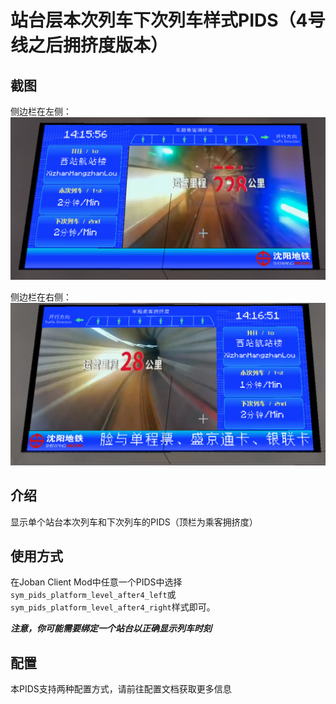 # 站台层本次列车下次列车样式PIDS（4号线之后拥挤度版本）

## 截图

侧边栏在左侧：
![pids_platform_level_after4_left.png](../../pics/pids_platform_level_after4_left.png)

侧边栏在右侧：
![pids_platform_level_after4_right.png](../../pics/pids_platform_level_after4_right.png)

## 介绍

显示单个站台本次列车和下次列车的PIDS（顶栏为乘客拥挤度）

## 使用方式

在Joban Client Mod中任意一个PIDS中选择`sym_pids_platform_level_after4_left`或`sym_pids_platform_level_after4_right`样式即可。

___注意，你可能需要绑定一个站台以正确显示列车时刻___

## 配置

本PIDS支持两种配置方式，请前往配置文档获取更多信息
